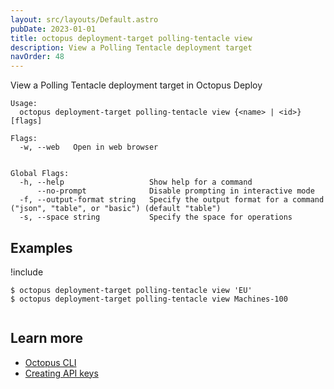 ```yaml
---
layout: src/layouts/Default.astro
pubDate: 2023-01-01
title: octopus deployment-target polling-tentacle view
description: View a Polling Tentacle deployment target
navOrder: 48
---
```


View a Polling Tentacle deployment target in Octopus Deploy


```
Usage:
  octopus deployment-target polling-tentacle view {<name> | <id>} [flags]

Flags:
  -w, --web   Open in web browser


Global Flags:
  -h, --help                   Show help for a command
      --no-prompt              Disable prompting in interactive mode
  -f, --output-format string   Specify the output format for a command ("json", "table", or "basic") (default "table")
  -s, --space string           Specify the space for operations

```

## Examples

!include <samples-instance>


```
$ octopus deployment-target polling-tentacle view 'EU'
$ octopus deployment-target polling-tentacle view Machines-100


```

## Learn more

- [Octopus CLI](/docs/octopus-rest-api/cli/)
- [Creating API keys](/docs/octopus-rest-api/how-to-create-an-api-key.md)